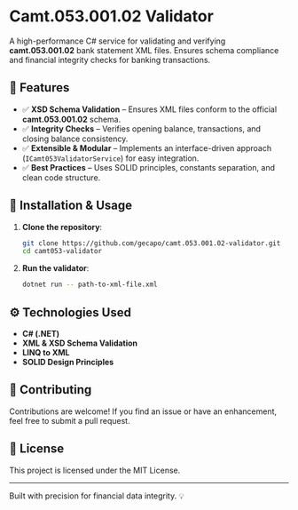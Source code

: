 # Camt.053.001.02 Validator

A high-performance C# service for validating and verifying **camt.053.001.02** bank statement XML files. Ensures schema compliance and financial integrity checks for banking transactions.

## 🚀 Features

- ✅ **XSD Schema Validation** – Ensures XML files conform to the official **camt.053.001.02** schema.
- ✅ **Integrity Checks** – Verifies opening balance, transactions, and closing balance consistency.
- ✅ **Extensible & Modular** – Implements an interface-driven approach (`ICamt053ValidatorService`) for easy integration.
- ✅ **Best Practices** – Uses SOLID principles, constants separation, and clean code structure.

## 📌 Installation & Usage

1. **Clone the repository**:

   ```sh
   git clone https://github.com/gecapo/camt.053.001.02-validator.git
   cd camt053-validator
   ```

2. **Run the validator**:

   ```sh
   dotnet run -- path-to-xml-file.xml
   ```

## ⚙️ Technologies Used

- **C# (.NET)**
- **XML & XSD Schema Validation**
- **LINQ to XML**
- **SOLID Design Principles**

## 🤝 Contributing

Contributions are welcome! If you find an issue or have an enhancement, feel free to submit a pull request.

## 🐜 License

This project is licensed under the MIT License.

---

Built with precision for financial data integrity. 💡

